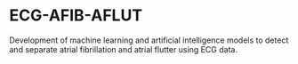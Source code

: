 # ECG-AFIB-AFLUT
Development of machine learning and artificial intelligence models to detect and separate atrial fibrillation and atrial flutter using ECG data.
